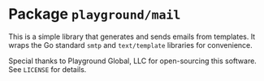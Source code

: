 # Package `playground/mail`

This is a simple library that generates and sends emails from templates. It wraps the Go standard `smtp` and `text/template` libraries for convenience.

Special thanks to Playground Global, LLC for open-sourcing this software. See `LICENSE` for details.